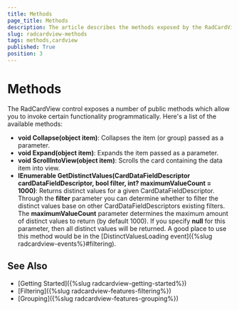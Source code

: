```yaml
---
title: Methods
page_title: Methods
description: The article describes the methods exposed by the RadCardView control.
slug: radcardview-methods
tags: methods,cardview
published: True
position: 3
---
```


# Methods

The RadCardView control exposes a number of public methods which allow you to invoke certain functionality programmatically. Here's a list of the available methods:

* **void Collapse(object item)**: Collapses the item (or group) passed as a parameter.
* **void Expand(object item)**: Expands the item passed as a parameter.
* **void ScrollIntoView(object item)**: Scrolls the card containing the data item into view.
* **IEnumerable GetDistinctValues(CardDataFieldDescriptor cardDataFieldDescriptor, bool filter, int? maximumValueCount = 1000)**: Returns distinct values for a given CardDataFieldDescriptor. Through the **filter** parameter you can determine whether to filter the distinct values base on other CardDataFieldDescriptors existing filters. The **maximumValueCount** parameter determines the maximum amount of distinct values to return (by default 1000). If you specify **null** for this parameter, then all distinct values will be returned. A good place to use this method would be in the [DistinctValuesLoading event]({%slug radcardview-events%}#filtering).

## See Also  
* [Getting Started]({%slug radcardview-getting-started%})
* [Filtering]({%slug radcardview-features-filtering%})
* [Grouping]({%slug radcardview-features-grouping%})
